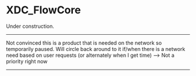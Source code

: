 # XDC_FlowCore

Under construction. 

---

Not convinced this is a product that is needed on the network so temporarily paused. Will circle back around to it if/when there is a network need based on user requests (or alternately when I get time) --> Not a priority right now

---
